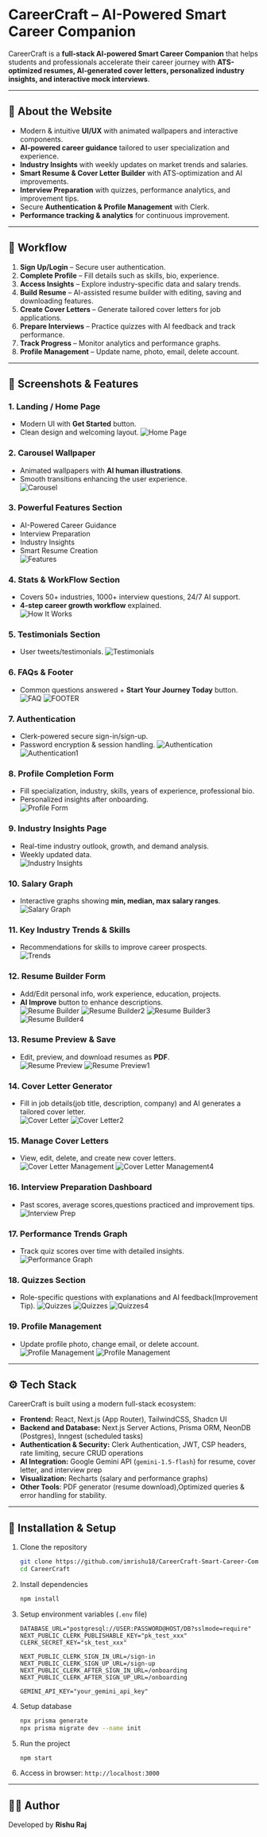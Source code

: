 # CareerCraft – AI-Powered Smart Career Companion

CareerCraft is a **full-stack AI-powered Smart Career Companion** that helps students and professionals accelerate their career journey with **ATS-optimized resumes, AI-generated cover letters, personalized industry insights, and interactive mock interviews**.  

---

## 📖 About the Website
- Modern & intuitive **UI/UX** with animated wallpapers and interactive components.  
- **AI-powered career guidance** tailored to user specialization and experience.  
- **Industry Insights** with weekly updates on market trends and salaries.  
- **Smart Resume & Cover Letter Builder** with ATS-optimization and AI improvements.  
- **Interview Preparation** with quizzes, performance analytics, and improvement tips.  
- Secure **Authentication & Profile Management** with Clerk. 
- **Performance tracking & analytics** for continuous improvement.  

---

## 🔄 Workflow
1. **Sign Up/Login** – Secure user authentication.  
2. **Complete Profile** – Fill details such as skills, bio, experience.  
3. **Access Insights** – Explore industry-specific data and salary trends.  
4. **Build Resume** – AI-assisted resume builder with editing, saving and downloading features.  
5. **Create Cover Letters** – Generate tailored cover letters for job applications.  
6. **Prepare Interviews** – Practice quizzes with AI feedback and track performance.  
7. **Track Progress** – Monitor analytics and performance graphs.
8. **Profile Management** – Update name, photo, email, delete account. 

---

## 📸 Screenshots & Features

### 1. Landing / Home Page  
- Modern UI with **Get Started** button.  
- Clean design and welcoming layout.
![Home Page](public/Screenshots/HomePage.png)

### 2. Carousel Wallpaper  
- Animated wallpapers with **AI human illustrations**.  
- Smooth transitions enhancing the user experience.  
![Carousel](public/Screenshots/CareerCraftCarousal.png)

### 3. Powerful Features Section  
- AI-Powered Career Guidance  
- Interview Preparation  
- Industry Insights  
- Smart Resume Creation  
![Features](public/Screenshots/Featureslist.png)

### 4. Stats & WorkFlow Section  
- Covers 50+ industries, 1000+ interview questions, 24/7 AI support.  
- **4-step career growth workflow** explained.  
![How It Works](public/Screenshots/HomePage1.png)

### 5. Testimonials Section  
- User tweets/testimonials. 
![Testimonials](public/Screenshots/Users.png)

### 6. FAQs & Footer  
- Common questions answered + **Start Your Journey Today** button.  
![FAQ](public/Screenshots/Faqs.png)
![FOOTER](public/Screenshots/Footer.png)

### 7. Authentication  
- Clerk-powered secure sign-in/sign-up.
- Password encryption & session handling. 
![Authentication](public/Screenshots/SignInPage.png)
![Authentication1](public/Screenshots/SignUpPage.png)

### 8. Profile Completion Form  
- Fill specialization, industry, skills, years of experience, professional bio.
- Personalized insights after onboarding.  
![Profile Form](public/Screenshots/IndustryInsights3.png)

### 9. Industry Insights Page  
- Real-time industry outlook, growth, and demand analysis.  
- Weekly updated data.  
![Industry Insights](public/Screenshots/IndustryInsights.png)

### 10. Salary Graph  
- Interactive graphs showing **min, median, max salary ranges**.  
![Salary Graph](public/Screenshots/IndustryInsights1.png)

### 11. Key Industry Trends & Skills  
- Recommendations for skills to improve career prospects.  
![Trends](public/Screenshots/IndustryInsights2.png)

### 12. Resume Builder Form  
- Add/Edit personal info, work experience, education, projects.  
- **AI Improve** button to enhance descriptions.  
![Resume Builder](public/Screenshots/ResumeBuilder.png)
![Resume Builder2](public/Screenshots/ResumeBuilder2.png)
![Resume Builder3](public/Screenshots/ResumeBuilder3.png)
![Resume Builder4](public/Screenshots/ResumeBuilder4.png)

### 13. Resume Preview & Save  
- Edit, preview, and download resumes as **PDF**.  
![Resume Preview](public/Screenshots/ResumeBuilder5.png)
![Resume Preview1](public/Screenshots/ResumeBuilder6.png)

### 14. Cover Letter Generator  
- Fill in job details(job title, description, company) and AI generates a tailored cover letter.  
![Cover Letter](public/Screenshots/CoverLetters1.png)
![Cover Letter2](public/Screenshots/CoverLetters2.png)

### 15. Manage Cover Letters  
- View, edit, delete, and create new cover letters.  
![Cover Letter Management](public/Screenshots/CoverLetters3.png)
![Cover Letter Management4](public/Screenshots/CoverLetters4.png)

### 16. Interview Preparation Dashboard  
- Past scores, average scores,questions practiced and improvement tips.  
![Interview Prep](public/Screenshots/InterviewPrep.png)

### 17. Performance Trends Graph  
- Track quiz scores over time with detailed insights.  
![Performance Graph](public/Screenshots/InterviewPrep1.png)

### 18. Quizzes Section  
- Role-specific questions with explanations and AI feedback(Improvement Tip). 
![Quizzes](public/Screenshots/InterviewPrep2.png)
![Quizzes](public/Screenshots/InterviewPrep3.png)
![Quizzes4](public/Screenshots/InterviewPrep4.png)

### 19. Profile Management  
- Update profile photo, change email, or delete account.  
![Profile Management](public/Screenshots/Profile.png)
![Profile Management](public/Screenshots/Profile1.png)

---

## ⚙️ Tech Stack

CareerCraft is built using a modern full-stack ecosystem:  

- **Frontend:** React, Next.js (App Router), TailwindCSS, Shadcn UI  
- **Backend and Database:** Next.js Server Actions, Prisma ORM, NeonDB (Postgres), Inngest (scheduled tasks)  
- **Authentication & Security:** Clerk Authentication, JWT, CSP headers, rate limiting, secure CRUD operations  
- **AI Integration:** Google Gemini API (`gemini-1.5-flash`) for resume, cover letter, and interview prep  
- **Visualization:** Recharts (salary and performance graphs)
- **Other Tools**: PDF generator (resume download),Optimized queries & error handling for stability.  

---

## 🚀 Installation & Setup
1. Clone the repository  
   ```bash
   git clone https://github.com/imrishu18/CareerCraft-Smart-Career-Companion.git
   cd CareerCraft
   ```

2. Install dependencies  
   ```bash
   npm install
   ```

3. Setup environment variables (`.env` file)  
   ```env
   DATABASE_URL="postgresql://USER:PASSWORD@HOST/DB?sslmode=require"
   NEXT_PUBLIC_CLERK_PUBLISHABLE_KEY="pk_test_xxx"
   CLERK_SECRET_KEY="sk_test_xxx"

   NEXT_PUBLIC_CLERK_SIGN_IN_URL=/sign-in
   NEXT_PUBLIC_CLERK_SIGN_UP_URL=/sign-up
   NEXT_PUBLIC_CLERK_AFTER_SIGN_IN_URL=/onboarding
   NEXT_PUBLIC_CLERK_AFTER_SIGN_UP_URL=/onboarding

   GEMINI_API_KEY="your_gemini_api_key"
   ```
   
4. Setup database
   ```bash
   npx prisma generate
   npx prisma migrate dev --name init
   ```
   
5. Run the project  
   ```bash
   npm start
   ```
   
6. Access in browser: `http://localhost:3000`  

---

## 👨‍💻 Author
Developed by **Rishu Raj**
